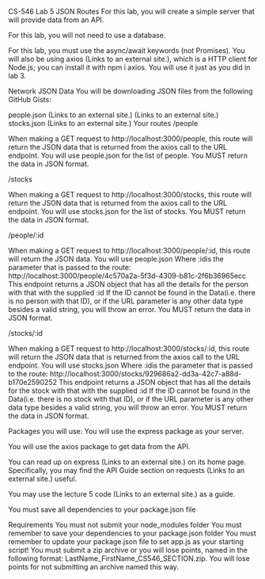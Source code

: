 CS-546 Lab 5
JSON Routes
For this lab, you will create a simple server that will provide data from an API.

For this lab, you will not need to use a database. 

For this lab, you must use the async/await keywords (not Promises). You will also be using axios (Links to an external site.), which is a HTTP client for Node.js; you can install it with npm i axios. You will use it just as you did in lab 3.

Network JSON Data
You will be downloading JSON files from the following GitHub Gists:

people.json (Links to an external site.) (Links to an external site.)
stocks.json (Links to an external site.)
Your routes
/people

When making a GET request to http://localhost:3000/people, this route will return the JSON data that is returned from the axios call to the URL endpoint. You will use people.json for the list of people. You MUST return the data in JSON format.  

/stocks

When making a GET request to http://localhost:3000/stocks, this route will return the JSON data that is returned from the axios call to the URL endpoint. You will use stocks.json for the list of stocks. You MUST return the data in JSON format. 

/people/:id

When making a GET request to http://localhost:3000/people/:id, this route will return the JSON data. You will use people.json Where :idis the parameter that is passed to the route: http://localhost:3000/people/4c570a2a-5f3d-4309-b81c-2f6b36965ecc  This endpoint returns a JSON object that has all the details for the person with that with the supplied :id If the ID cannot be found in the Data(i.e. there is no person with that ID), or if the URL parameter is any other data type besides a valid string, you will throw an error. You MUST return the data in JSON format.  

 

/stocks/:id

When making a GET request to http://localhost:3000/stocks/:id, this route will return the JSON data that is returned from the axios call to the URL endpoint. You will use stocks.json Where :idis the parameter that is passed to the route: http://localhost:3000/stocks/929686a2-dd3a-42c7-a88d-b170e2590252  This endpoint returns a JSON object that has all the details for the stock with that with the supplied :id If the ID cannot be found in the Data(i.e. there is no stock with that ID), or if the URL parameter is any other data type besides a valid string, you will throw an error. You MUST return the data in JSON format.  

Packages you will use:
You will use the express package as your server.

You will use the axios package to get data from the API.

You can read up on express (Links to an external site.) on its home page. Specifically, you may find the API Guide section on requests (Links to an external site.) useful.

You may use the lecture 5 code (Links to an external site.) as a guide.

You must save all dependencies to your package.json file

Requirements
You must not submit your node_modules folder
You must remember to save your dependencies to your package.json folder
You must remember to update your package.json file to set app.js as your starting script!
You must submit a zip archive or you will lose points, named in the following format: LastName_FirstName_CS546_SECTION.zip. You will lose points for not submitting an archive named this way.